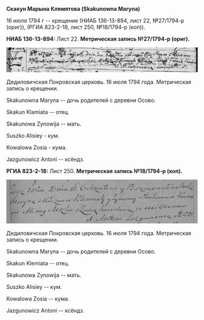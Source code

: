 **Скакун Марына Клямятова (Skakunowna Maryna)**

16 июля 1794 г -- крещение (НИАБ 136-13-894, лист 22, №27/1794-р
(ориг)), (РГИА 823-2-18, лист 250, №18/1794-р (коп)).

**НИАБ 136-13-894:** Лист 22. **Метрическая запись №27/1794-р (ориг).**

![](./media/22f58636b279e732eacacc388c0ac753ddfeffcb.png)

Дедиловичская Покровская церковь. 16 июля 1794 года. Метрическая запись
о крещении.

Skakunowna Maryna -- дочь родителей с деревни Осовo.

Skakun Klamiata -- отец.

Skakunowa Zynowija -- мать.

Suszko Alisiey - кум.

Kowalowa Zosia - кума.

Jazgunowicz Antoni -- ксёндз.

**РГИА 823-2-18:** Лист 250. **Метрическая запись №18/1794-р (коп).**

![](./media/641d58768a23798c9e25b7b364ef641ffbb6a563.png)

Дедиловичская Покровская церковь. 16 июля 1794 года. Метрическая запись
о крещении.

Skakunowna Maryna -- дочь родителей с деревни Осово.

Skakun Klemiata -- отец.

Skakunowa Zynowija -- мать.

Suszko Alisiey -- кум.

Kowalowa Zosia -- кума.

Jazgunowicz Antoni -- ксёндз.
